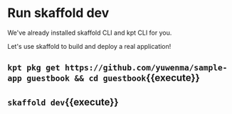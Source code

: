 # Run skaffold dev

We've already installed skaffold CLI and kpt CLI for you.

Let's use skaffold to build and deploy a real application!


## `kpt pkg get https://github.com/yuwenma/sample-app guestbook && cd guestbook`{{execute}}

## `skaffold dev`{{execute}}
